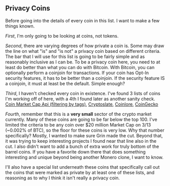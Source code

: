 ## **Privacy Coins**

Before going into the details of every coin in this list. I want to make a few things known. 

*First*, I'm only going to be looking at coins, not tokens.

*Second*, there are varying degrees of how private a coin is. Some may draw the line on what "is" and "is not" a privacy coin based on different criteria. The bar that I will use for this list is going to be fairly simple and as reasonably inclusive as I can be. To be a privacy coin here, you need to at least do better than what you can do with Bitcoin. With Bitcoin, you can optionally perform a coinjoin for transactions. If your coin has Opt-In security features, it has to be better than a coinjoin. If the security feature IS a coinjoin, it must at least be the default. Simple enough? 

*Third*, I haven't checked every coin in existence. I've found 3 lists of coins I'm working off of here, with a 4th I found later as another sanity check. [Coin Market Cap Api \(filtering by tags\)](https://pro-api.coinmarketcap.com/v1/cryptocurrency/listings/latest?start=1&limit=5000&cryptocurrency_type=coins), [Cryptoslate](https://cryptoslate.com/cryptos/privacy/), [Coinlore](https://www.coinlore.com/privacy-coins), [CoinGecko](https://www.coingecko.com/en/categories/privacy-coins)

*Fourth*, remember that this is a **very small** sector of the crypto market currently. Many of these coins are going to be far below the top 100. I've limited the criteria to be any coin over $20 million Market Cap on 3/13 (~0.002% of BTC), so the floor for these coins is very low. Why that number specifically? Mostly, I wanted to make sure Grin made the cut. Beyond that, it was trying to keep interesting projects I found near that line also in the cut. I also didn't want to add a bunch of extra work for truly bottom of the barrel coins. If you have a favorite down there that does something interesting and unique beyond being another Monero clone, I want to know. 

I'll also have a special list underneath these coins that specifically call out the coins that were marked as private by at least one of these lists, and reasoning as to why I think it isn't really a privacy coin.

